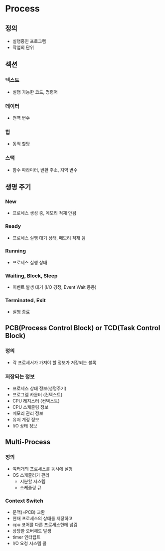 # Process
## 정의
- 실행중인 프로그램
- 작업의 단위

## 섹션
### 텍스트 
- 실행 가능한 코드, 명령어
### 데이터
- 전역 변수
### 힙
- 동적 할당
### 스택
- 함수 파라미터, 반환 주소, 지역 변수

## 생명 주기
### New
- 프로세스 생성 중, 메모리 적재 안됨
### Ready
- 프로세스 실행 대기 상태, 메모리 적재 됨
### Running
- 프로세스 실행 상태
### Waiting, Block, Sleep
- 이벤트 발생 대기 (I/O 경쟁, Event Wait 등등)
### Terminated, Exit
- 실행 종료 

## PCB(Process Control Block) or TCD(Task Control Block)
### 정의
- 각 프로세서가 가져야 할 정보가 저장되는 블록
### 저장되는 정보
- 프로세스 상태 정보(생명주기)
- 프로그램 카운터 (컨텍스트)
- CPU 레지스터 (컨텍스트)
- CPU 스케줄링 정보
- 메모리 관리 정보
- 유저 계정 정보
- I/O 상태 정보

## Multi-Process
### 정의
- 여러개의 프로세스를 동시에 실행
- OS 스케줄러가 관리
    - 시분할 시스템
    - 스케줄링 큐
### Context Switch
- 문맥(=PCB) 교환
- 현재 프로세스의 상태를 저장하고
- cpu 코어를 다른 프로세스한테 넘김
- 상당한 오버헤드 발생
- timer 인터럽트
- I/O 요청 시스템 콜



    